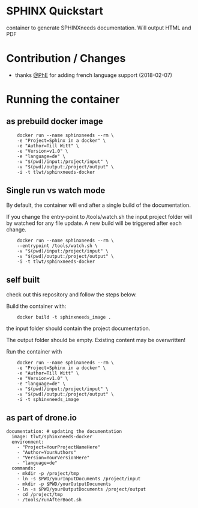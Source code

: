 # SPHINX Quickstart

container to generate SPHINXneeds documentation. Will output HTML and PDF

# Contribution / Changes

* thanks [@PhE](https://github.com/PhE) for adding french language support (2018-02-07)

# Running the container

## as prebuild docker image
```
    docker run --name sphinxneeds --rm \
    -e "Project=Sphinx in a docker" \
    -e "Author=Till Witt" \
    -e "Version=v1.0" \
    -e "language=de" \
    -v "$(pwd)/input:/project/input" \
    -v "$(pwd)/output:/project/output" \
    -i -t tlwt/sphinxneeds-docker
```

## Single run vs watch mode

By default, the container will end after a
single build of the documentation.

If you change the entry-point to /tools/watch.sh
the input project folder will by watched for
any file update. A new build will be triggered
after each change.

```
    docker run --name sphinxneeds --rm \
    --entrypoint /tools/watch.sh \
    -v "$(pwd)/input:/project/input" \
    -v "$(pwd)/output:/project/output" \
    -i -t tlwt/sphinxneeds-docker
```


## self built

check out this repository and follow the steps below.

Build the container with:

```
    docker build -t sphinxneeds_image .
```
the input folder should contain the project documentation.

The output folder should be empty. Existing content may be overwritten!

Run the container with

```
    docker run --name sphinxneeds --rm \
    -e "Project=Sphinx in a docker" \
    -e "Author=Till Witt" \
    -e "Version=v1.0" \
    -e "language=de" \
    -v "$(pwd)/input:/project/input" \
    -v "$(pwd)/output:/project/output" \
    -i -t sphinxneeds_image
```


## as part of drone.io

```
documentation: # updating the documentation
  image: tlwt/sphinxneeds-docker
  environment:
    - "Project=YourProjectNameHere"
    - "Author=YourAuthors"
    - "Version=YourVersionHere"
    - "language=de"
  commands:
    - mkdir -p /project/tmp
    - ln -s $PWD/yourInputDocuments /project/input
    - mkdir -p $PWD/yourOutputDocuments    
    - ln -s $PWD/yourOutputDocuments /project/output
    - cd /project/tmp
    - /tools/runAfterBoot.sh
```
